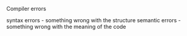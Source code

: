 Compiler errors

syntax errors - something wrong with the structure
semantic errors - something wrong with the meaning of the code 
